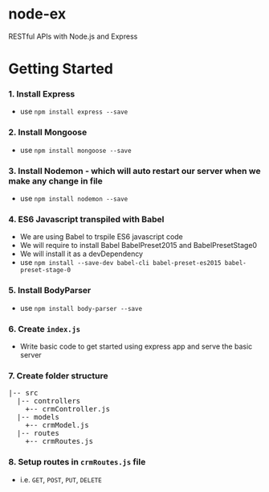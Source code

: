 # node-ex
RESTful APIs with Node.js and Express

# Getting Started

### 1. Install Express
- use `npm install express --save`

### 2. Install Mongoose
- use `npm install mongoose --save`

### 3. Install Nodemon - which will auto restart our server when we make any change in file
- use `npm install nodemon --save`

### 4. ES6 Javascript transpiled with Babel
- We are using Babel to trspile ES6 javascript code
- We will require to install Babel BabelPreset2015 and BabelPresetStage0
- We will install it as a devDependency
- use `npm install --save-dev babel-cli babel-preset-es2015 babel-preset-stage-0`

### 5. Install BodyParser
- use `npm install body-parser --save`

### 6. Create `index.js`
- Write basic code to get started using express app and serve the basic server

### 7. Create folder structure
<pre>
|-- src
  |-- controllers
    +-- crmController.js
  |-- models
    +-- crmModel.js
  |-- routes
    +-- crmRoutes.js
</pre>

### 8. Setup routes in `crmRoutes.js` file
- i.e. `GET`, `POST`, `PUT`, `DELETE`